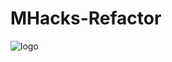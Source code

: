 # MHacks-Refactor
![logo](https://raw.githubusercontent.com/clu-star/mhacks/master/logo/oncoBOT.png)
